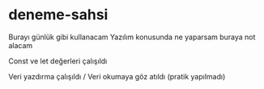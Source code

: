 # deneme-sahsi
Burayı günlük gibi kullanacam
Yazılım konusunda ne yaparsam buraya not alacam

Const ve let değerleri çalışıldı

Veri yazdırma çalışıldı / Veri okumaya göz atıldı (pratik yapılmadı)
